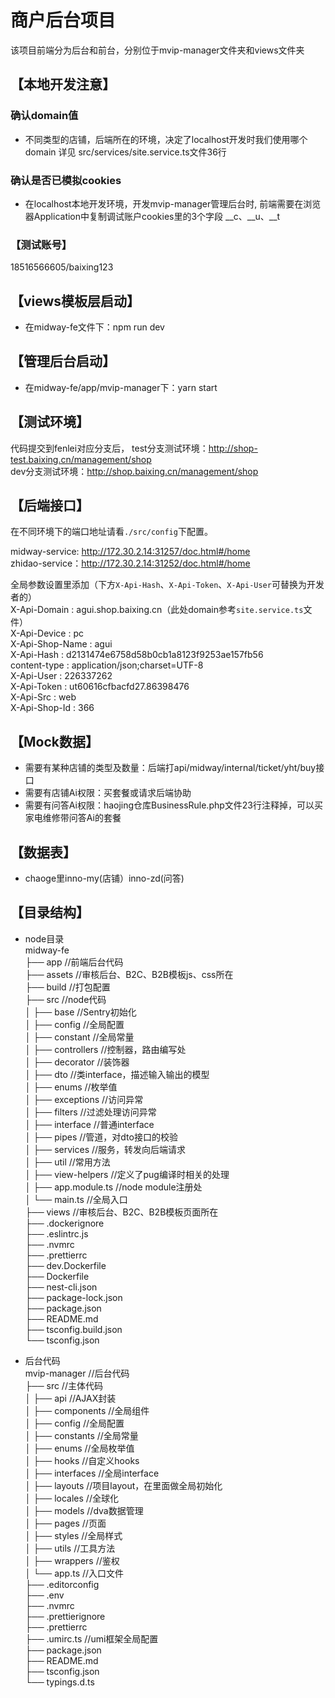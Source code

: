 # 商户后台项目
该项目前端分为后台和前台，分别位于mvip-manager文件夹和views文件夹
 ## 【本地开发注意】
 ### 确认domain值
 - 不同类型的店铺，后端所在的环境，决定了localhost开发时我们使用哪个domain
详见 src/services/site.service.ts文件36行
### 确认是否已模拟cookies
 - 在localhost本地开发环境，开发mvip-manager管理后台时, 前端需要在浏览器Application中复制调试账户cookies里的3个字段
__c、__u、__t
### 【测试账号】
18516566605/baixing123

## 【views模板层启动】
- 在midway-fe文件下：npm run dev
## 【管理后台启动】
- 在midway-fe/app/mvip-manager下：yarn start
## 【测试环境】
代码提交到fenlei对应分支后，
test分支测试环境：http://shop-test.baixing.cn/management/shop  
dev分支测试环境：http://shop.baixing.cn/management/shop

## 【后端接口】
在不同环境下的端口地址请看`./src/config`下配置。

midway-service: http://172.30.2.14:31257/doc.html#/home  
zhidao-service：http://172.30.2.14:31252/doc.html#/home  

全局参数设置里添加（下方`X-Api-Hash`、`X-Api-Token`、`X-Api-User`可替换为开发者的）  
X-Api-Domain : agui.shop.baixing.cn（此处domain参考`site.service.ts`文件）  
X-Api-Device : pc  
X-Api-Shop-Name : agui  
X-Api-Hash  : d2131474e6758d58b0cb1a8123f9253ae157fb56  
content-type  :  application/json;charset=UTF-8  
X-Api-User : 226337262  
X-Api-Token : ut60616cfbacfd27.86398476  
X-Api-Src : web  
X-Api-Shop-Id : 366  
## 【Mock数据】
- 需要有某种店铺的类型及数量：后端打api/midway/internal/ticket/yht/buy接口
- 需要有店铺Ai权限：买套餐或请求后端协助
- 需要有问答Ai权限：haojing仓库BusinessRule.php文件23行注释掉，可以买家电维修带问答Ai的套餐

## 【数据表】
- chaoge里inno-my(店铺）inno-zd(问答)

## 【目录结构】
- node目录  
midway-fe  
├── app                             //前端后台代码  
├── assets                          //审核后台、B2C、B2B模板js、css所在  
├── build                           //打包配置  
├── src                             //node代码  
│   ├── base                        //Sentry初始化  
│   ├── config                      //全局配置  
│   ├── constant                    //全局常量  
│   ├── controllers                 //控制器，路由编写处  
│   ├── decorator                   //装饰器  
│   ├── dto                         //类interface，描述输入输出的模型  
│   ├── enums                       //枚举值  
│   ├── exceptions                  //访问异常  
│   ├── filters                     //过滤处理访问异常  
│   ├── interface                   //普通interface  
│   ├── pipes                       //管道，对dto接口的校验  
│   ├── services                    //服务，转发向后端请求  
│   ├── util                        //常用方法  
│   ├── view-helpers                //定义了pug编译时相关的处理  
│   ├── app.module.ts               //node module注册处  
│   └── main.ts                     //全局入口  
├── views                           //审核后台、B2C、B2B模板页面所在  
├── .dockerignore  
├── .eslintrc.js  
├── .nvmrc  
├── .prettierrc  
├── dev.Dockerfile  
├── Dockerfile  
├── nest-cli.json  
├── package-lock.json  
├── package.json  
├── README.md  
├── tsconfig.build.json  
└── tsconfig.json  

- 后台代码  
mvip-manager                        //后台代码  
├── src                             //主体代码  
│   ├── api                         //AJAX封装  
│   ├── components                  //全局组件  
│   ├── config                      //全局配置  
│   ├── constants                   //全局常量  
│   ├── enums                       //全局枚举值  
│   ├── hooks                       //自定义hooks  
│   ├── interfaces                  //全局interface  
│   ├── layouts                     //项目layout，在里面做全局初始化  
│   ├── locales                     //全球化  
│   ├── models                      //dva数据管理  
│   ├── pages                       //页面  
│   ├── styles                      //全局样式  
│   ├── utils                       //工具方法  
│   ├── wrappers                    //鉴权  
│   └── app.ts                      //入口文件  
├── .editorconfig    
├── .env  
├── .nvmrc  
├── .prettierignore  
├── .prettierrc  
├── .umirc.ts                       //umi框架全局配置  
├── package.json  
├── README.md  
├── tsconfig.json  
└── typings.d.ts  


